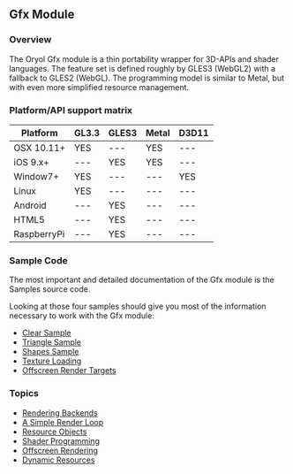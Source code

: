 ## Gfx Module

### Overview

The Oryol Gfx module is a thin portability wrapper for 3D-APIs and
shader languages. The feature set is defined roughly by GLES3 (WebGL2)
with a fallback to GLES2 (WebGL). The programming model is 
similar to Metal, but with even more simplified resource 
management.

### Platform/API support matrix

Platform   |GL3.3|GLES3|Metal|D3D11
-----------|-----|-----|-----|-----
OSX 10.11+ |YES  |---  |YES  |---  
iOS 9.x+   |---  |YES  |YES  |---  
Window7+   |YES  |---  |---  |YES  
Linux      |YES  |---  |---  |---  
Android    |---  |YES  |---  |---  
HTML5      |---  |YES  |---  |---  
RaspberryPi|---  |YES  |---  |---  

### Sample Code

The most important and detailed documentation of the Gfx module
is the Samples source code.

Looking at those four samples should give you most of the
information necessary to work with the Gfx module:

* [Clear Sample](../../Samples/Clear/Clear.cc)
* [Triangle Sample](../../Samples/Triangle/Triangle.cc)
* [Shapes Sample](../../Samples/Shapes/Shapes.cc)
* [Texture Loading](../../Samples/DDSCubeMap/DDSCubeMap.cc)
* [Offscreen Render Targets](../../Samples/SimpleRenderTarget/SimpleRenderTarget.cc)

### Topics

* [Rendering Backends](doc/RenderBackends.md)
* [A Simple Render Loop](doc/RenderLoop.md)
* [Resource Objects](doc/Resources.md)
* [Shader Programming](doc/Shaders.md)
* [Offscreen Rendering](doc/OffscreenRendering.md)
* [Dynamic Resources](doc/DynamicResources.md)

